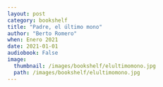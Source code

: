 ```yaml
---
layout: post
category: bookshelf
title: "Padre, el último mono"
author: "Berto Romero"
when: Enero 2021
date: 2021-01-01
audiobook: False
image:
  thumbnail: /images/bookshelf/elultimomono.jpg
  path: /images/bookshelf/elultimomono.jpg
---
```

